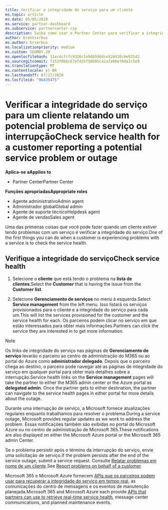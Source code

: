 ```yaml
---
title: Verificar a integridade do serviço para um cliente
ms.topic: article
ms.date: 05/05/2020
ms.service: partner-dashboard
ms.subservice: partnercenter-csp
description: Saiba como usar o Partner Center para verificar a integridade do serviço de um cliente quando eles enfrentam um problema com um serviço.
author: brentserbus
ms.author: brserbus
ms.localizationpriority: medium
ms.custom: SEOMAY.20
ms.openlocfilehash: 11ec4cfcfc9326c1e9d6598dce528410c0e02542
ms.sourcegitcommit: 7153f0b8c67efd35f58695ca2a7e00e70da1c5e9
ms.translationtype: MT
ms.contentlocale: pt-BR
ms.lasthandoff: 07/17/2020
ms.locfileid: "86435475"
---
```

# <a name="check-service-health-for-a-customer-reporting-a-potential-service-problem-or-outage"></a><span data-ttu-id="51e0d-103">Verificar a integridade do serviço para um cliente relatando um potencial problema de serviço ou interrupção</span><span class="sxs-lookup"><span data-stu-id="51e0d-103">Check service health for a customer reporting a potential service problem or outage</span></span>

<span data-ttu-id="51e0d-104">**Aplica-se a**</span><span class="sxs-lookup"><span data-stu-id="51e0d-104">**Applies to**</span></span>

- <span data-ttu-id="51e0d-105">Partner Center</span><span class="sxs-lookup"><span data-stu-id="51e0d-105">Partner Center</span></span>

<span data-ttu-id="51e0d-106">**Funções apropriadas**</span><span class="sxs-lookup"><span data-stu-id="51e0d-106">**Appropriate roles**</span></span>

- <span data-ttu-id="51e0d-107">Agente administrativo</span><span class="sxs-lookup"><span data-stu-id="51e0d-107">Admin agent</span></span>
- <span data-ttu-id="51e0d-108">Administrador global</span><span class="sxs-lookup"><span data-stu-id="51e0d-108">Global admin</span></span>
- <span data-ttu-id="51e0d-109">Agente de suporte técnico</span><span class="sxs-lookup"><span data-stu-id="51e0d-109">Helpdesk agent</span></span>
- <span data-ttu-id="51e0d-110">Agente de vendas</span><span class="sxs-lookup"><span data-stu-id="51e0d-110">Sales agent</span></span>

<span data-ttu-id="51e0d-111">Uma das primeiras coisas que você pode fazer quando um cliente estiver tendo problemas com um serviço é verificar a integridade do serviço.</span><span class="sxs-lookup"><span data-stu-id="51e0d-111">One of the first things you can do when a customer is experiencing problems with a service is to check the service health.</span></span> 

## <a name="check-service-health"></a><span data-ttu-id="51e0d-112">Verifique a integridade do serviço</span><span class="sxs-lookup"><span data-stu-id="51e0d-112">Check service health</span></span>

1. <span data-ttu-id="51e0d-113">Selecione o **cliente** que está tendo o problema na **lista de clientes**.</span><span class="sxs-lookup"><span data-stu-id="51e0d-113">Select the **Customer** that is having the issue from the **Customer list**.</span></span>

2. <span data-ttu-id="51e0d-114">Selecione **Gerenciamento de serviços** no menu à esquerda.</span><span class="sxs-lookup"><span data-stu-id="51e0d-114">Select **Service management** from the left menu.</span></span> <span data-ttu-id="51e0d-115">Isso listará os serviços provisionados para o cliente e a integridade do serviço para cada um.</span><span class="sxs-lookup"><span data-stu-id="51e0d-115">This will list the services provisioned for the customer and the service health for each.</span></span> <span data-ttu-id="51e0d-116">Os parceiros podem clicar no serviço em que estão interessados para obter mais informações.</span><span class="sxs-lookup"><span data-stu-id="51e0d-116">Partners can click the service they are interested in to get more information.</span></span> 

>[!NOTE] 
> <span data-ttu-id="51e0d-117">Os links de integridade do serviço nas páginas de **Gerenciamento de serviço** levarão o parceiro ao centro de administração do M365 ou ao portal do Azure como **administrador delegado**. Depois que o parceiro chega ao destino, o parceiro pode navegar até as páginas de integridade do serviço em qualquer portal para obter mais detalhes sobre a interrupção.</span><span class="sxs-lookup"><span data-stu-id="51e0d-117">Service health links on the **Service management** pages will take the partner to either the M365 admin center or the Azure portal as **delegated admin**. Once the partner gets to either destination, the partner can navigate to the service health pages in either portal for more details about the outage.</span></span>
 
<span data-ttu-id="51e0d-118">Durante uma interrupção de serviço, a Microsoft fornece atualizações regulares enquanto trabalhamos para resolver o problema.</span><span class="sxs-lookup"><span data-stu-id="51e0d-118">During a service outage, Microsoft provides regular updates as we work to address the problem.</span></span> <span data-ttu-id="51e0d-119">Essas notificações também são exibidas no portal do Microsoft Azure ou no centro de administração de Microsoft 365.</span><span class="sxs-lookup"><span data-stu-id="51e0d-119">These notifications are also displayed on either the Microsoft Azure portal or the Microsoft 365 admin Center.</span></span>

<span data-ttu-id="51e0d-120">Se o problema persistir após o término da interrupção do serviço, envie uma solicitação de serviço.</span><span class="sxs-lookup"><span data-stu-id="51e0d-120">If the problem persists after the end of the service outage, submit a service request.</span></span> <span data-ttu-id="51e0d-121">Consulte [Relatar problemas em nome de um cliente](report-problems-on-behalf-of-a-customer.md).</span><span class="sxs-lookup"><span data-stu-id="51e0d-121">See [Report problems on behalf of a customer](report-problems-on-behalf-of-a-customer.md).</span></span>

<span data-ttu-id="51e0d-122">Microsoft 365 e Microsoft Azure fornecem [APIs que os parceiros podem usar para recuperar a integridade do serviço em tempo real](get-automated-service-notifications-with-our-apis.md), as comunicações do centro de mensagens e os eventos de manutenção planejada.</span><span class="sxs-lookup"><span data-stu-id="51e0d-122">Microsoft 365 and Microsoft Azure each provide [APIs that partners can use to retrieve real-time service health](get-automated-service-notifications-with-our-apis.md), message center communications, and planned maintenance events.</span></span>

 

